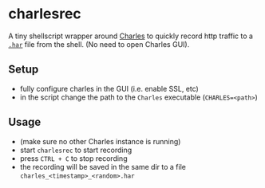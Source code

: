 # charlesrec

A tiny shellscript wrapper around [Charles](https://www.charlesproxy.com/) to quickly record http traffic to a [`.har`](https://en.wikipedia.org/wiki/HAR_(file_format)) file from the shell. (No need to open Charles GUI).

## Setup

- fully configure charles in the GUI (i.e. enable SSL, etc)
- in the script change the path to the `Charles` executable (`CHARLES=<path>`)

## Usage

- (make sure no other Charles instance is running)
- start `charlesrec` to start recording
- press `CTRL + C` to stop recording
- the recording will be saved in the same dir to a file `charles_<timestamp>_<random>.har`


